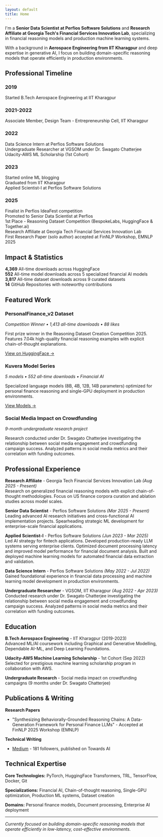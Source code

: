 ```yaml
---
layout: default
title: Home
---
```


I'm a **Senior Data Scientist at Perfios Software Solutions** and **Research Affiliate at Georgia Tech's Financial Services Innovation Lab**, specializing in financial reasoning models and production machine learning systems.

With a background in **Aerospace Engineering from IIT Kharagpur** and deep expertise in generative AI, I focus on building domain-specific reasoning models that operate efficiently in production environments.

## Professional Timeline

<div class="timeline-minimal">
  <div class="timeline-year">
    <h3>2019</h3>
    <div class="year-events">
      <div class="event">Started B.Tech Aerospace Engineering at IIT Kharagpur</div>
    </div>
  </div>

  <div class="timeline-year">
    <h3>2021-2022</h3>
    <div class="year-events">
      <div class="event">Associate Member, Design Team - Entrepreneurship Cell, IIT Kharagpur</div>
    </div>
  </div>

  <div class="timeline-year">
    <h3>2022</h3>
    <div class="year-events">
      <div class="event">Data Science Intern at Perfios Software Solutions</div>
      <div class="event">Undergraduate Researcher at VGSOM under Dr. Swagato Chatterjee</div>
      <div class="event">Udacity-AWS ML Scholarship (1st Cohort)</div>
    </div>
  </div>

  <div class="timeline-year">
    <h3>2023</h3>
    <div class="year-events">
      <div class="event">Started online ML blogging</div>
      <div class="event">Graduated from IIT Kharagpur</div>
      <div class="event">Applied Scientist-I at Perfios Software Solutions</div>
    </div>
  </div>

  <div class="timeline-year">
    <h3>2025</h3>
    <div class="year-events">
      <div class="event">Finalist in Perfios IdeaFest competition</div>
      <div class="event">Promoted to Senior Data Scientist at Perfios</div>
      <div class="event">1st Place - Reasoning Dataset Competition (BespokeLabs, HuggingFace & Together.ai)</div>
      <div class="event">Research Affiliate at Georgia Tech Financial Services Innovation Lab</div>
      <div class="event">First Research Paper (solo author) accepted at FinNLP Workshop, EMNLP 2025</div>
    </div>
  </div>
</div>

## Impact & Statistics

**4,369** All-time downloads across HuggingFace  
**552** All-time model downloads across 5 specialized financial AI models  
**3,817** All-time dataset downloads across 9 curated datasets  
**14** GitHub Repositories with noteworthy contributions

## Featured Work

### PersonalFinance_v2 Dataset
*Competition Winner • 1,413 all-time downloads • 88 likes*

First prize winner in the Reasoning Dataset Creation Competition 2025. Features 7.04k high-quality financial reasoning examples with explicit chain-of-thought explanations.

[View on HuggingFace →](https://huggingface.co/datasets/akhil-theerthala/PersonalFinance_v2)

### Kuvera Model Series
*5 models • 552 all-time downloads • Financial AI*

Specialized language models (8B, 4B, 12B, 14B parameters) optimized for personal finance reasoning and single-GPU deployment in production environments.

[View Models →](https://huggingface.co/akhil-theerthala)

### Social Media Impact on Crowdfunding
*9-month undergraduate research project*

Research conducted under Dr. Swagato Chatterjee investigating the relationship between social media engagement and crowdfunding campaign success. Analyzed patterns in social media metrics and their correlation with funding outcomes.

## Professional Experience

**Research Affiliate** - Georgia Tech Financial Services Innovation Lab *(Aug 2025 - Present)*  
Research on generalized financial reasoning models with explicit chain-of-thought methodologies. Focus on US finance corpora curation and ablation studies across model scales.

**Senior Data Scientist** - Perfios Software Solutions *(Mar 2025 - Present)*  
Leading advanced AI research initiatives and cross-functional AI implementation projects. Spearheading strategic ML development for enterprise-scale financial applications.

**Applied Scientist-I** - Perfios Software Solutions *(Jun 2023 - Mar 2025)*  
Led AI strategy for fintech applications. Developed production-ready LLM systems serving enterprise clients. Optimized document processing latency and improved model performance for financial document analysis. Built and deployed machine learning models for automated financial data extraction and validation.

**Data Science Intern** - Perfios Software Solutions *(May 2022 - Jul 2022)*  
Gained foundational experience in financial data processing and machine learning model development in production environments.

**Undergraduate Researcher** - VGSOM, IIT Kharagpur *(Aug 2022 - Apr 2023)*  
Conducted research under Dr. Swagato Chatterjee investigating the relationship between social media engagement and crowdfunding campaign success. Analyzed patterns in social media metrics and their correlation with funding outcomes.

## Education

**B.Tech Aerospace Engineering** - IIT Kharagpur (2019-2023)  
Advanced ML/AI coursework including Graphical and Generative Modelling, Dependable AI-ML, and Deep Learning Foundations.

**Udacity-AWS Machine Learning Scholarship** - 1st Cohort (Sep 2022)  
Selected for prestigious machine learning scholarship program in collaboration with AWS.

**Undergraduate Research** - Social media impact on crowdfunding campaigns (9 months under Dr. Swagato Chatterjee)

## Publications & Writing

**Research Papers**
- "Synthesizing Behaviorally-Grounded Reasoning Chains: A Data-Generation Framework for Personal Finance LLMs" - Accepted at FinNLP 2025 Workshop (EMNLP)

**Technical Writing**
- [Medium](https://medium.com/@akhiltvsn) - 181 followers, published on Towards AI

## Technical Expertise

**Core Technologies:** PyTorch, HuggingFace Transformers, TRL, TensorFlow, Docker, Git

**Specializations:** Financial AI, Chain-of-thought reasoning, Single-GPU optimization, Production ML systems, Dataset creation

**Domains:** Personal finance models, Document processing, Enterprise AI deployment

---

*Currently focused on building domain-specific reasoning models that operate efficiently in low-latency, cost-effective environments.*